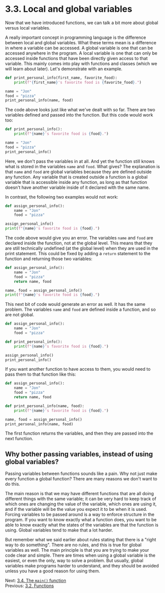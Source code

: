 # 3.3. Local and global variables

Now that we have introduced functions, we can talk a bit more about global versus local variables.

A really important concept in programming language is the difference between local and global variables. What these
terms mean is a difference in where a variable can be accessed. A global variable is one that can be accessed
anywhere in the program. A local variable is one that can only be accessed inside functions that have been
directly given access to that variable. This mainly comes into play with functions and classes (which we will learn
about later). Let's demonstrate with an example.

```python
def print_personal_info(first_name, favorite_food):
    print(f"{first_name}'s favorite food is {favorite_food}.")

name = "Jon"
food = "pizza"
print_personal_info(name, food)
```

The code above looks just like what we've dealt with so far. There are two variables defined and passed into the
function. But this code would work too:

```python
def print_personal_info():
    print(f"{name}'s favorite food is {food}.")

name = "Jon"
food = "pizza"
print_personal_info()
```

Here, we don't pass the variables in at all. And yet the function still knows what is stored in the variables `name` and
`food`. What gives? The explanation is that `name` and `food` are global variables because they are defined outside any
function. Any variable that is created outside a function is a global variable that is accessible inside any function,
as long as that function doesn't have another variable inside of it declared with the same name.

In contrast, the following two examples would not work:

```python
def assign_personal_info():
    name = "Jon"
    food = "pizza"

assign_personal_info()
print(f"{name}'s favorite food is {food}.")
```

The code above would give you an error. The variables `name` and `food` are declared inside the function, not at the global
level. This means that they are still technically undefined (at the global level) when they are used in the print
statement. This could be fixed by adding a `return` statement to the function and returning those two variables:

```python
def assign_personal_info():
    name = "Jon"
    food = "pizza"
    return name, food

name, food = assign_personal_info()
print(f"{name}'s favorite food is {food}.")
```

This next bit of code would generate an error as well. It has the same problem. The variables `name` and `food` are
defined inside a function, and so are not global.

```python
def assign_personal_info():
    name = "Jon"
    food = "pizza"

def print_personal_info():
    print(f"{name}'s favorite food is {food}.")

assign_personal_info()
print_personal_info()
```

If you want another function to have access to them, you would need to pass them to that function like this:

```python
def assign_personal_info():
    name = "Jon"
    food = "pizza"
    return name, food

def print_personal_info(name, food):
    print(f"{name}'s favorite food is {food}.")

name, food = assign_personal_info()
print_personal_info(name, food)
```

The first function returns the variables, and then they are passed into the next function.

## Why bother passing variables, instead of using global variables?

Passing variables between functions sounds like a pain. Why not just make every function a global function? There are
many reasons we don't want to do this.

The main reason is that we may have different functions that are all doing different things with the same variable; it
can be very hard to keep track of which ones are changing the value of the variable, which ones are using it, and if the
variable will be the value you expect it to be when it is used. Forcing variables to be passed around is a way to
enforce structure in the program. If you want to know exactly what a function does, you want to be able to know exactly
what the states of the variables are that the function is using. Global variables tend to make that a lot harder.

But remember what we said earlier about rules stating that there is a "right way to do something". There are no rules,
and this is true for global variables as well. The main principle is that you are trying to make your code clear and
simple. There are times when using a global variable is the easiest, or even the only, way to solve a problem. But
usually, global variables make programs harder to understand, and they should be avoided unless you have a good reason
for using them.

Next: [3.4. The `main()` function](<3.4.%20The%20main()%20Function.md>)<br>
Previous: [3.2. Functions](3.2.%20Return%20Values.md)
